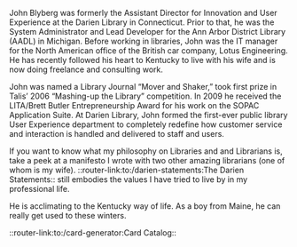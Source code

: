 John Blyberg was formerly the Assistant Director for Innovation and User Experience at the Darien Library in Connecticut. Prior to that, he was the System Administrator and Lead Developer for the Ann Arbor District Library (AADL) in Michigan. Before working in libraries, John was the IT manager for the North American office of the British car company, Lotus Engineering. He has recently followed his heart to Kentucky to live with his wife and is now doing freelance and consulting work.

John was named a Library Journal “Mover and Shaker,” took first prize in Talis’ 2006 “Mashing-up the Library” competition. In 2009 he received the LITA/Brett Butler Entrepreneurship Award for his work on the SOPAC Application Suite. At Darien Library, John formed the first-ever public library User Experience department to completely redefine how customer service and interaction is handled and delivered to staff and users.

If you want to know what my philosophy on Libraries and and Librarians is, take a peek at a manifesto I wrote with two other amazing librarians (one of whom is my wife). ::router-link:to:/darien-statements:The Darien Statements:: still embodies the values I have tried to live by in my professional life.

He is acclimating to the Kentucky way of life. As a boy from Maine, he can really get used to these winters.

::router-link:to:/card-generator:Card Catalog::
